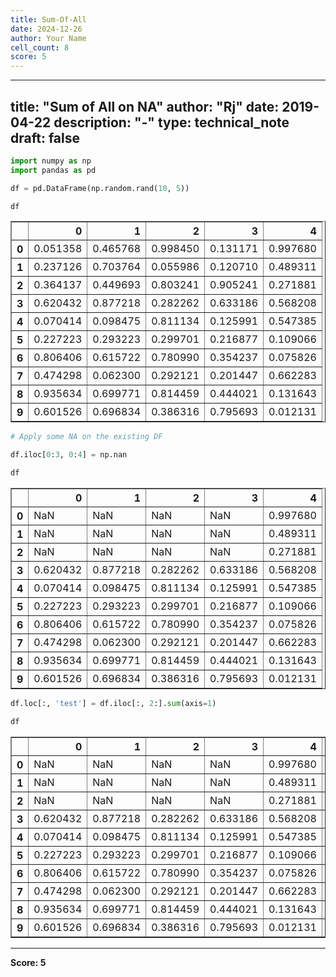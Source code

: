 ```yaml
---
title: Sum-Of-All
date: 2024-12-26
author: Your Name
cell_count: 8
score: 5
---
```


---
title: "Sum of All on NA"
author: "Rj"
date: 2019-04-22
description: "-"
type: technical_note
draft: false
---

```python
import numpy as np
import pandas as pd
```


```python
df = pd.DataFrame(np.random.rand(10, 5))
```


```python
df
```




<div>
<style scoped>
    .dataframe tbody tr th:only-of-type {
        vertical-align: middle;
    }

    .dataframe tbody tr th {
        vertical-align: top;
    }

    .dataframe thead th {
        text-align: right;
    }
</style>
<table border="1" class="dataframe">
  <thead>
    <tr style="text-align: right;">
      <th></th>
      <th>0</th>
      <th>1</th>
      <th>2</th>
      <th>3</th>
      <th>4</th>
    </tr>
  </thead>
  <tbody>
    <tr>
      <th>0</th>
      <td>0.051358</td>
      <td>0.465768</td>
      <td>0.998450</td>
      <td>0.131171</td>
      <td>0.997680</td>
    </tr>
    <tr>
      <th>1</th>
      <td>0.237126</td>
      <td>0.703764</td>
      <td>0.055986</td>
      <td>0.120710</td>
      <td>0.489311</td>
    </tr>
    <tr>
      <th>2</th>
      <td>0.364137</td>
      <td>0.449693</td>
      <td>0.803241</td>
      <td>0.905241</td>
      <td>0.271881</td>
    </tr>
    <tr>
      <th>3</th>
      <td>0.620432</td>
      <td>0.877218</td>
      <td>0.282262</td>
      <td>0.633186</td>
      <td>0.568208</td>
    </tr>
    <tr>
      <th>4</th>
      <td>0.070414</td>
      <td>0.098475</td>
      <td>0.811134</td>
      <td>0.125991</td>
      <td>0.547385</td>
    </tr>
    <tr>
      <th>5</th>
      <td>0.227223</td>
      <td>0.293223</td>
      <td>0.299701</td>
      <td>0.216877</td>
      <td>0.109066</td>
    </tr>
    <tr>
      <th>6</th>
      <td>0.806406</td>
      <td>0.615722</td>
      <td>0.780990</td>
      <td>0.354237</td>
      <td>0.075826</td>
    </tr>
    <tr>
      <th>7</th>
      <td>0.474298</td>
      <td>0.062300</td>
      <td>0.292121</td>
      <td>0.201447</td>
      <td>0.662283</td>
    </tr>
    <tr>
      <th>8</th>
      <td>0.935634</td>
      <td>0.699771</td>
      <td>0.814459</td>
      <td>0.444021</td>
      <td>0.131643</td>
    </tr>
    <tr>
      <th>9</th>
      <td>0.601526</td>
      <td>0.696834</td>
      <td>0.386316</td>
      <td>0.795693</td>
      <td>0.012131</td>
    </tr>
  </tbody>
</table>
</div>




```python
# Apply some NA on the existing DF

df.iloc[0:3, 0:4] = np.nan
```


```python
df
```




<div>
<style scoped>
    .dataframe tbody tr th:only-of-type {
        vertical-align: middle;
    }

    .dataframe tbody tr th {
        vertical-align: top;
    }

    .dataframe thead th {
        text-align: right;
    }
</style>
<table border="1" class="dataframe">
  <thead>
    <tr style="text-align: right;">
      <th></th>
      <th>0</th>
      <th>1</th>
      <th>2</th>
      <th>3</th>
      <th>4</th>
    </tr>
  </thead>
  <tbody>
    <tr>
      <th>0</th>
      <td>NaN</td>
      <td>NaN</td>
      <td>NaN</td>
      <td>NaN</td>
      <td>0.997680</td>
    </tr>
    <tr>
      <th>1</th>
      <td>NaN</td>
      <td>NaN</td>
      <td>NaN</td>
      <td>NaN</td>
      <td>0.489311</td>
    </tr>
    <tr>
      <th>2</th>
      <td>NaN</td>
      <td>NaN</td>
      <td>NaN</td>
      <td>NaN</td>
      <td>0.271881</td>
    </tr>
    <tr>
      <th>3</th>
      <td>0.620432</td>
      <td>0.877218</td>
      <td>0.282262</td>
      <td>0.633186</td>
      <td>0.568208</td>
    </tr>
    <tr>
      <th>4</th>
      <td>0.070414</td>
      <td>0.098475</td>
      <td>0.811134</td>
      <td>0.125991</td>
      <td>0.547385</td>
    </tr>
    <tr>
      <th>5</th>
      <td>0.227223</td>
      <td>0.293223</td>
      <td>0.299701</td>
      <td>0.216877</td>
      <td>0.109066</td>
    </tr>
    <tr>
      <th>6</th>
      <td>0.806406</td>
      <td>0.615722</td>
      <td>0.780990</td>
      <td>0.354237</td>
      <td>0.075826</td>
    </tr>
    <tr>
      <th>7</th>
      <td>0.474298</td>
      <td>0.062300</td>
      <td>0.292121</td>
      <td>0.201447</td>
      <td>0.662283</td>
    </tr>
    <tr>
      <th>8</th>
      <td>0.935634</td>
      <td>0.699771</td>
      <td>0.814459</td>
      <td>0.444021</td>
      <td>0.131643</td>
    </tr>
    <tr>
      <th>9</th>
      <td>0.601526</td>
      <td>0.696834</td>
      <td>0.386316</td>
      <td>0.795693</td>
      <td>0.012131</td>
    </tr>
  </tbody>
</table>
</div>




```python
df.loc[:, 'test'] = df.iloc[:, 2:].sum(axis=1)
```


```python
df
```




<div>
<style scoped>
    .dataframe tbody tr th:only-of-type {
        vertical-align: middle;
    }

    .dataframe tbody tr th {
        vertical-align: top;
    }

    .dataframe thead th {
        text-align: right;
    }
</style>
<table border="1" class="dataframe">
  <thead>
    <tr style="text-align: right;">
      <th></th>
      <th>0</th>
      <th>1</th>
      <th>2</th>
      <th>3</th>
      <th>4</th>
      <th>test</th>
    </tr>
  </thead>
  <tbody>
    <tr>
      <th>0</th>
      <td>NaN</td>
      <td>NaN</td>
      <td>NaN</td>
      <td>NaN</td>
      <td>0.997680</td>
      <td>2.993039</td>
    </tr>
    <tr>
      <th>1</th>
      <td>NaN</td>
      <td>NaN</td>
      <td>NaN</td>
      <td>NaN</td>
      <td>0.489311</td>
      <td>1.467933</td>
    </tr>
    <tr>
      <th>2</th>
      <td>NaN</td>
      <td>NaN</td>
      <td>NaN</td>
      <td>NaN</td>
      <td>0.271881</td>
      <td>0.815643</td>
    </tr>
    <tr>
      <th>3</th>
      <td>0.620432</td>
      <td>0.877218</td>
      <td>0.282262</td>
      <td>0.633186</td>
      <td>0.568208</td>
      <td>5.328186</td>
    </tr>
    <tr>
      <th>4</th>
      <td>0.070414</td>
      <td>0.098475</td>
      <td>0.811134</td>
      <td>0.125991</td>
      <td>0.547385</td>
      <td>4.552009</td>
    </tr>
    <tr>
      <th>5</th>
      <td>0.227223</td>
      <td>0.293223</td>
      <td>0.299701</td>
      <td>0.216877</td>
      <td>0.109066</td>
      <td>2.170157</td>
    </tr>
    <tr>
      <th>6</th>
      <td>0.806406</td>
      <td>0.615722</td>
      <td>0.780990</td>
      <td>0.354237</td>
      <td>0.075826</td>
      <td>4.248881</td>
    </tr>
    <tr>
      <th>7</th>
      <td>0.474298</td>
      <td>0.062300</td>
      <td>0.292121</td>
      <td>0.201447</td>
      <td>0.662283</td>
      <td>3.529852</td>
    </tr>
    <tr>
      <th>8</th>
      <td>0.935634</td>
      <td>0.699771</td>
      <td>0.814459</td>
      <td>0.444021</td>
      <td>0.131643</td>
      <td>4.870143</td>
    </tr>
    <tr>
      <th>9</th>
      <td>0.601526</td>
      <td>0.696834</td>
      <td>0.386316</td>
      <td>0.795693</td>
      <td>0.012131</td>
      <td>4.279256</td>
    </tr>
  </tbody>
</table>
</div>




---
**Score: 5**